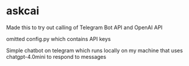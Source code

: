 # askcai
Made this to try out calling of Telegram Bot API and OpenAI API

omitted config.py which contains API keys

Simple chatbot on telegram which runs locally on my machine that uses chatgpt-4.0mini to respond to messages
